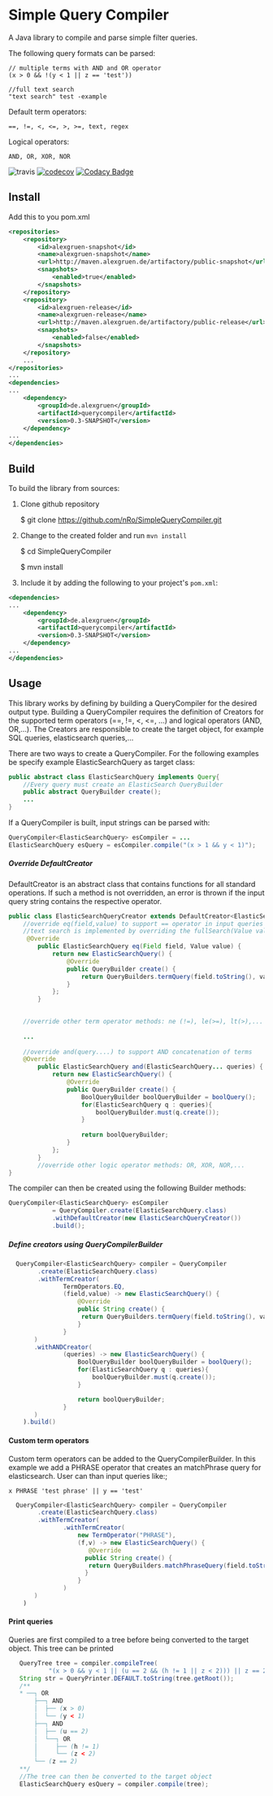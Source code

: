 # Simple Query Compiler
A Java library to compile and parse simple filter queries.

The following query formats can be parsed:
```
// multiple terms with AND and OR operator
(x > 0 && !(y < 1 || z == 'test')) 
```
```
//full text search
"text search" test -example
```

Default term operators:
```
==, !=, <, <=, >, >=, text, regex
```

Logical operators:
```
AND, OR, XOR, NOR
```
![travis](https://travis-ci.org/nRo/SimpleQueryCompiler.svg?branch=master)
[![codecov](https://codecov.io/gh/nRo/SimpleQueryCompiler/branch/master/graph/badge.svg)](https://codecov.io/gh/nRo/SimpleQueryCompiler)
[![Codacy Badge](https://api.codacy.com/project/badge/Grade/a03214f7198f4461ab341adecb75e0da)](https://www.codacy.com/app/nRo/DataFrame?utm_source=github.com&amp;utm_medium=referral&amp;utm_content=nRo/DataFrame&amp;utm_campaign=Badge_Grade)

Install
-------
Add this to you pom.xml

```xml
<repositories>
    <repository>
        <id>alexgruen-snapshot</id>
        <name>alexgruen-snapshot</name>
        <url>http://maven.alexgruen.de/artifactory/public-snapshot</url>
        <snapshots>
            <enabled>true</enabled>
        </snapshots>
    </repository>
    <repository>
        <id>alexgruen-release</id>
        <name>alexgruen-release</name>
        <url>http://maven.alexgruen.de/artifactory/public-release</url>
        <snapshots>
            <enabled>false</enabled>
        </snapshots>
    </repository>
    ...
</repositories>
...
<dependencies>
...
    <dependency>
        <groupId>de.alexgruen</groupId>
        <artifactId>querycompiler</artifactId>
        <version>0.3-SNAPSHOT</version>
    </dependency>
...
</dependencies>
```

Build
-----
To build the library from sources:

1) Clone github repository

    $ git clone https://github.com/nRo/SimpleQueryCompiler.git

2) Change to the created folder and run `mvn install`

    $ cd SimpleQueryCompiler
    
    $ mvn install

3) Include it by adding the following to your project's `pom.xml`:

```xml
<dependencies>
...
    <dependency>
        <groupId>de.alexgruen</groupId>
        <artifactId>querycompiler</artifactId>
        <version>0.3-SNAPSHOT</version>
    </dependency>
...
</dependencies>
```

Usage
-----
This library works by defining by building a QueryCompiler for the desired output type.
Building a QueryCompiler requires the definition of Creators for the supported 
term operators (==, !=, <, <=, ...) and logical operators (AND, OR,...).
The Creators are responsible to create the target object, for example SQL queries, elasticsearch queries,...

There are two ways to create a QueryCompiler.
For the following examples be specify example ElasticSearchQuery as target class:
```java
public abstract class ElasticSearchQuery implements Query{
    //Every query must create an ElasticSearch QueryBuilder
    public abstract QueryBuilder create();
    ...
}
```
If a QueryCompiler is built, input strings can be parsed with:
```java
QueryCompiler<ElasticSearchQuery> esCompiler = ...
ElasticSearchQuery esQuery = esCompiler.compile("(x > 1 && y < 1)");
```
##### Override DefaultCreator
DefaultCreator is an abstract class that contains functions for all standard operations.
If such a method is not overridden, an error is thrown if the input query string contains the respective operator.
```java
public class ElasticSearchQueryCreator extends DefaultCreator<ElasticSearchQuery> {
    //override eq(field,value) to support == operator in input queries
    //text search is implemented by overriding the fullSearch(Value value) method
     @Override
        public ElasticSearchQuery eq(Field field, Value value) {
            return new ElasticSearchQuery() {
                @Override
                public QueryBuilder create() {
                    return QueryBuilders.termQuery(field.toString(), value.getValue());
                }
            };
        }

    
    //override other term operator methods: ne (!=), le(>=), lt(>),...
    
    ...
    
    //override and(query....) to support AND concatenation of terms
    @Override
        public ElasticSearchQuery and(ElasticSearchQuery... queries) {
            return new ElasticSearchQuery() {
                @Override
                public QueryBuilder create() {
                    BoolQueryBuilder boolQueryBuilder = boolQuery();
                    for(ElasticSearchQuery q : queries){
                        boolQueryBuilder.must(q.create());
                    }
    
                    return boolQueryBuilder;
                }
            };
        }
        //override other logic operator methods: OR, XOR, NOR,...
}
```
The compiler can then be created using the following Builder methods:
```java
QueryCompiler<ElasticSearchQuery> esCompiler
            = QueryCompiler.create(ElasticSearchQuery.class)
            .withDefaultCreator(new ElasticSearchQueryCreator())
            .build();
```

##### Define creators using QueryCompilerBuilder

```java
  QueryCompiler<ElasticSearchQuery> compiler = QueryCompiler
        .create(ElasticSearchQuery.class)
        .withTermCreator(
               TermOperators.EQ,
               (field,value) -> new ElasticSearchQuery() {
                   @Override
                   public String create() {
                    return QueryBuilders.termQuery(field.toString(), value.getValue());
                   }
               }
       )
       .withANDCreator(
               (queries) -> new ElasticSearchQuery() {
                   BoolQueryBuilder boolQueryBuilder = boolQuery();
                   for(ElasticSearchQuery q : queries){
                       boolQueryBuilder.must(q.create());
                   }

                   return boolQueryBuilder;
               }
       )
    ).build()
```


#### Custom term operators

Custom term operators can be added to the QueryCompilerBuilder.
In this example we add a PHRASE operator that creates an matchPhrase query for elasticsearch.
User can than input queries like:;
```
x PHRASE 'test phrase' || y == 'test'
```

```java
  QueryCompiler<ElasticSearchQuery> compiler = QueryCompiler
        .create(ElasticSearchQuery.class)
        .withTermCreator(
               .withTermCreator(
                   new TermOperator("PHRASE"),
                   (f,v) -> new ElasticSearchQuery() {
                      @Override
                     public String create() {
                      return QueryBuilders.matchPhraseQuery(field.toString(), value.getValue());
                     }
                   }
               )
       )
    )
```

#### Print queries

Queries are first compiled to a tree before being converted to the target object.
This tree can be printed

```java
   QueryTree tree = compiler.compileTree(
           "(x > 0 && y < 1 || (u == 2 && (h != 1 || z < 2))) || z == 2");
   String str = QueryPrinter.DEFAULT.toString(tree.getRoot());
   /**
   * ──┐ OR
       ├──┐ AND
       │  ├── (x > 0)
       │  └── (y < 1)
       ├──┐ AND
       │  ├── (u == 2)
       │  └──┐ OR
       │     ├── (h != 1)
       │     └── (z < 2)
       └── (z == 2)
   **/
   //The tree can then be converted to the target object
   ElasticSearchQuery esQuery = compiler.compile(tree);
```